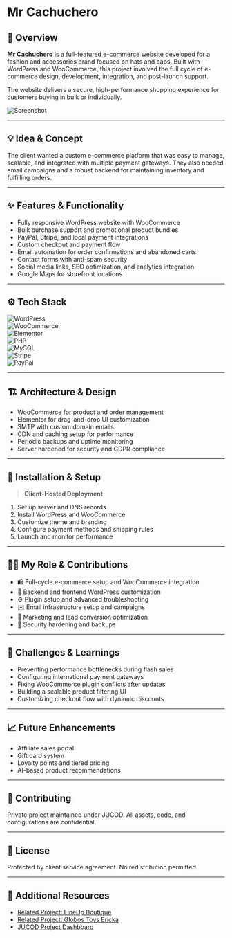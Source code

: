 # **Mr Cachuchero**  

## 🧭 Overview  
**Mr Cachuchero** is a full-featured e-commerce website developed for a fashion and accessories brand focused on hats and caps. Built with WordPress and WooCommerce, this project involved the full cycle of e-commerce design, development, integration, and post-launch support.

The website delivers a secure, high-performance shopping experience for customers buying in bulk or individually.

![Screenshot](./assets/mrcachuchero_screenshot.png)

---

## 💡 Idea & Concept  
The client wanted a custom e-commerce platform that was easy to manage, scalable, and integrated with multiple payment gateways. They also needed email campaigns and a robust backend for maintaining inventory and fulfilling orders.

---

## ✨ Features & Functionality  
- Fully responsive WordPress website with WooCommerce  
- Bulk purchase support and promotional product bundles  
- PayPal, Stripe, and local payment integrations  
- Custom checkout and payment flow  
- Email automation for order confirmations and abandoned carts  
- Contact forms with anti-spam security  
- Social media links, SEO optimization, and analytics integration  
- Google Maps for storefront locations  

---

## ⚙️ Tech Stack  
![WordPress](https://img.shields.io/badge/WordPress-21759B?style=for-the-badge&logo=wordpress&logoColor=white)  
![WooCommerce](https://img.shields.io/badge/WooCommerce-96588A?style=for-the-badge&logo=woocommerce&logoColor=white)  
![Elementor](https://img.shields.io/badge/Elementor-92003B?style=for-the-badge&logo=elementor&logoColor=white)  
![PHP](https://img.shields.io/badge/PHP-777BB4?style=for-the-badge&logo=php&logoColor=white)  
![MySQL](https://img.shields.io/badge/MySQL-4479A1?style=for-the-badge&logo=mysql&logoColor=white)  
![Stripe](https://img.shields.io/badge/Stripe-008CDD?style=for-the-badge&logo=stripe&logoColor=white)  
![PayPal](https://img.shields.io/badge/PayPal-003087?style=for-the-badge&logo=paypal&logoColor=white)

---

## 🏗 Architecture & Design  
- WooCommerce for product and order management  
- Elementor for drag-and-drop UI customization  
- SMTP with custom domain emails  
- CDN and caching setup for performance  
- Periodic backups and uptime monitoring  
- Server hardened for security and GDPR compliance  

---

## 🚀 Installation & Setup  
> **Client-Hosted Deployment**  
1. Set up server and DNS records  
2. Install WordPress and WooCommerce  
3. Customize theme and branding  
4. Configure payment methods and shipping rules  
5. Launch and monitor performance  

---

## 🧑‍💻 My Role & Contributions  
- 🛍️ Full-cycle e-commerce setup and WooCommerce integration  
- 🧱 Backend and frontend WordPress customization  
- ⚙️ Plugin setup and advanced troubleshooting  
- ✉️ Email infrastructure setup and campaigns  
- 🧩 Marketing and lead conversion optimization  
- 🔐 Security hardening and backups  

---

## 🧗 Challenges & Learnings  
- Preventing performance bottlenecks during flash sales  
- Configuring international payment gateways  
- Fixing WooCommerce plugin conflicts after updates  
- Building a scalable product filtering UI  
- Customizing checkout flow with dynamic discounts  

---

## 📈 Future Enhancements  
- Affiliate sales portal  
- Gift card system  
- Loyalty points and tiered pricing  
- AI-based product recommendations  

---

## 🤝 Contributing  
Private project maintained under JUCOD. All assets, code, and configurations are confidential.

---

## 🪪 License  
Protected by client service agreement. No redistribution permitted.

---

## 🔗 Additional Resources  
- [Related Project: LineUp Boutique](../LineUpBoutique.md)  
- [Related Project: Globos Toys Ericka](../GlobosToysEricka.md)  
- [JUCOD Project Dashboard](../GitHubDashboard.md)